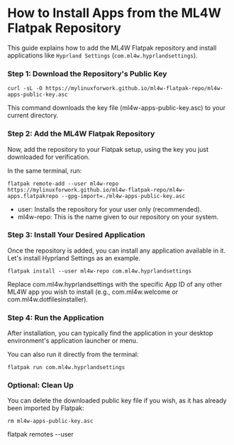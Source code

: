 # How to Install Apps from the ML4W Flatpak Repository

This guide explains how to add the ML4W Flatpak repository and install applications like `Hyprland Settings` (`com.ml4w.hyprlandsettings`).

### Step 1: Download the Repository's Public Key

```
curl -sL -O https://mylinuxforwork.github.io/ml4w-flatpak-repo/ml4w-apps-public-key.asc 
```
This command downloads the key file (ml4w-apps-public-key.asc) to your current directory.

### Step 2: Add the ML4W Flatpak Repository

Now, add the repository to your Flatpak setup, using the key you just downloaded for verification.

In the same terminal, run:

```
flatpak remote-add --user ml4w-repo https://mylinuxforwork.github.io/ml4w-flatpak-repo/ml4w-apps.flatpakrepo --gpg-import=./ml4w-apps-public-key.asc
```
- user: Installs the repository for your user only (recommended).
- ml4w-repo: This is the name given to our repository on your system.

### Step 3: Install Your Desired Application

Once the repository is added, you can install any application available in it. Let's install Hyprland Settings as an example.

```
flatpak install --user ml4w-repo com.ml4w.hyprlandsettings
```
Replace com.ml4w.hyprlandsettings with the specific App ID of any other ML4W app you wish to install (e.g., com.ml4w.welcome or com.ml4w.dotfilesinstaller).

### Step 4: Run the Application

After installation, you can typically find the application in your desktop environment's application launcher or menu.

You can also run it directly from the terminal:

```
flatpak run com.ml4w.hyprlandsettings
```

### Optional: Clean Up

You can delete the downloaded public key file if you wish, as it has already been imported by Flatpak:

```
rm ml4w-apps-public-key.asc
```

flatpak remotes --user
